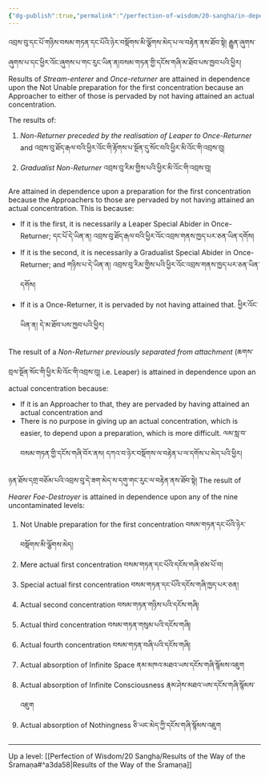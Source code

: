 ```yaml
---
{"dg-publish":true,"permalink":"/perfection-of-wisdom/20-sangha/in-dependence-on-what-level-they-are-attained/"}
---
```


འབྲས་བུ་དང་པོ་གཉིས་བསམ་གཏན་དང་པོའི་ཉེར་བསྡོགས་མི་ལྕོགས་མེད་པ་ལ་བརྟེན་ནས་ཐོབ་སྟེ། རྒྱུན་ཞུགས་ཞུགས་པ་དང་ཕྱིར་འོང་ཞུགས་པ་གང་རུང་ཡིན་ན།བསམ་གཏན་གྱི་དངོས་གཞི་མ་ཐོབ་པས་ཁྱབ་པའི་ཕྱིར།
Results of *Stream-enterer* and *Once-returner* are attained in dependence upon the Not Unable preparation for the first concentration because an Approacher to either of those is pervaded by not having attained an actual concentration.

The results of:
1. *Non-Returner preceded by the realisation of Leaper to Once-Returner* and
   འབྲས་བུ་ཐོད་རྒལ་བའི་ཕྱིར་འོང་གི་རྟོགས་པ་སྔོན་དུ་སོང་བའི་ཕྱིར་མི་འོང་གི་འབྲས་བུ།
2. *Gradualist Non-Returner* འབྲས་བུ་རིམ་གྱིས་པའི་ཕྱིར་མི་འོང་གི་འབྲས་བུ།

Are attained in dependence upon a preparation for the first concentration because the Approachers to those are pervaded by not having attained an actual concentration. This is because:
- If it is the first, it is necessarily a Leaper Special Abider in Once-Returner;
  དང་པོ་དེ་ཡིན་ན། འབྲས་བུ་ཐོད་རྒལ་བའི་ཕྱིར་འོང་འབྲས་གནས་ཁྱད་པར་ཅན་ཡིན་དགོས།
- If it is the second, it is necessarily a Gradualist Special Abider in Once-Returner; and
  གཉིས་པ་དེ་ཡིན་ན། འབྲས་བུ་རིམ་གྱིས་པའི་ཕྱིར་འོང་འབྲས་གནས་ཁྱད་པར་ཅན་ཡིན་དགོས།
- If it is a Once-Returner, it is pervaded by not having attained that.
  ཕྱིར་འོང་ཡིན་ན། དེ་མ་ཐོབ་པས་ཁྱབ་པའི་ཕྱིར།

The result of a *Non-Returner previously separated from attachment* (ཆགས་བྲལ་སྔོན་སོང་གི་ཕྱིར་མི་འོང་གི་འབྲས་བུ། 
i.e. Leaper) is attained in dependence upon an actual concentration because:
- If it is an Approacher to that, they are pervaded by having attained an actual concentration and 
- There is no purpose in giving up an actual concentration, which is easier, to depend upon a preparation, which is more difficult. ལམ་སླ་བ་བསམ་གཏན་གྱི་དངོས་གཞི་བོར་ནས། དཀའ་བ་ཉེར་བསྡོགས་ལ་བརྟེན་པ་ལ་དགོས་པ་མེད་པའི་ཕྱིར།

ཉན་ཐོས་དགྲ་བཅོམ་པའི་འབྲས་བུ་དེ་ཟག་མེད་ས་དགུ་གང་རུང་ལ་བརྟེན་ནས་ཐོབ་སྟེ།
The result of *Hearer Foe-Destroyer* is attained in dependence upon any of the nine uncontaminated levels:
1. Not Unable preparation for the first concentration བསམ་གཏན་དང་པོའི་ཉེར་བསྡོགས་མི་ལྕོགས་མེད།
2. Mere actual first concentration བསམ་གཏན་དང་པོའི་དངོས་གཞི་ཙམ་པོ་བ།
3. Special actual first concentration བསམ་གཏན་དང་པོའི་དངོས་གཞི་ཁྱད་པར་ཅན།
4. Actual second concentration བསམ་གཏན་གཉིས་པའི་དངོས་གཞི།
5. Actual third concentration བསམ་གཏན་གསུམ་པའི་དངོས་གཞི།
6. Actual fourth concentration བསམ་གཏན་བཞི་པའི་དངོས་གཞི།
7. Actual absorption of Infinite Space ནམ་མཁའ་མཐའ་ཡས་དངོས་གཞི་སྙོམས་འཇུག
8. Actual absorption of Infinite Consciousness རྣམ་ཤེས་མཐའ་ཡས་དངོས་གཞི་སྙོམས་འཇུག
9. Actual absorption of Nothingness ཅི་ཡང་མེད་ཀྱི་དངོས་གཞི་སྙོམས་འཇུག

---
Up a level: [[Perfection of Wisdom/20 Sangha/Results of the Way of the Śramaṇa#^a3da58\|Results of the Way of the Śramaṇa]]